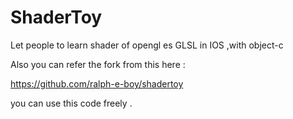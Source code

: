 ShaderToy
=========

Let people to learn shader of opengl es GLSL in IOS ,with object-c  

Also you can refer the  fork from this  here :

https://github.com/ralph-e-boy/shadertoy




you can use this code freely .


